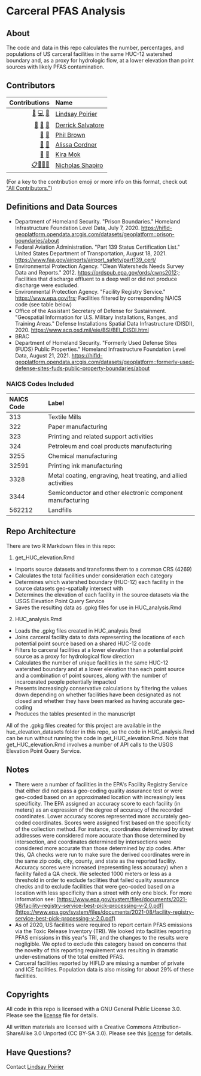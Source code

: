 # Carceral PFAS Analysis

## About

The code and data in this repo calculates the number, percentages, and populations of US carceral facilities in the same HUC-12 watershed boundary and, as a proxy for hydrologic flow, at a lower elevation than point sources with likely PFAS contamination.

## Contributors

<!-- ALL-CONTRIBUTORS-LIST:START -->
| Contributions | Name |
| ----: | :---- |
| [🔢](# "Data") [💻](# "Code") [🤔](# "Ideas and Planning")| [Lindsay Poirier](#) |
| [🔢](# "Data") [🔬](# "Research") [🤔](# "Ideas and Planning") | [Derrick Salvatore](#) |
| [🔬](# "Research")  [🤔](# "Ideas and Planning") | [Phil Brown](#) |
| [🔬](# "Research") [🤔](# "Ideas and Planning") | [Alissa Cordner](#) |
| [🔬](# "Research")  [🤔](# "Ideas and Planning") | [Kira Mok](#) |
| [📋](# "Organizer")[🔢](# "Data")[🔬](# "Research")[🤔](# "Ideas and Planning") | [Nicholas Shapiro](https://github.com/shapironick) |

<!-- ALL-CONTRIBUTORS-LIST:END -->

(For a key to the contribution emoji or more info on this format, check out ["All Contributors."](https://allcontributors.org/docs/en/emoji-key))

## Definitions and Data Sources

* Department of Homeland Security. "Prison Boundaries." Homeland Infrastructure Foundation Level Data, July 7, 2020. https://hifld-geoplatform.opendata.arcgis.com/datasets/geoplatform::prison-boundaries/about
* Federal Aviation Administration. "Part 139 Status Certification List." United States Department of Transportation, August 18, 2021. https://www.faa.gov/airports/airport_safety/part139_cert/
* Environmental Protection Agency. "Clean Watersheds Needs Survey Data and Reports." 2012. https://ordspub.epa.gov/ords/cwns2012:; Facilities that discharge effluent to a deep well or did not produce discharge were excluded.
* Environmental Protection Agency. "Facility Registry Service." https://www.epa.gov/frs; Facilities filtered by corresponding NAICS code (see table below)
* Office of the Assistant Secretary of Defense for Sustainment. "Geospatial Information for U.S. Military Installations, Ranges, and Training Areas." Defense Installations Spatial Data Infrastructure (DISDI),  2020. https://www.acq.osd.mil/eie/BSI/BEI_DISDI.html
* BRAC  
* Department of Homeland Security. "Formerly Used Defense Sites (FUDS) Public Properties." Homeland Infrastructure Foundation Level Data, August 21, 2021. https://hifld-geoplatform.opendata.arcgis.com/datasets/geoplatform::formerly-used-defense-sites-fuds-public-property-boundaries/about 

### NAICS Codes Included

|NAICS Code  |Label  |
|:-----|:-------------------|
| 313 | Textile Mills |
| 322 | Paper manufacturing |
| 323 | Printing and related support activities |
| 324 | Petroleum and coal products manufacturing |
| 3255 | Chemical manufacturing |
| 32591 | Printing ink manufacturing |
| 3328 | Metal coating, engraving, heat treating, and allied activities |
| 3344 | Semiconductor and other electronic component manufacturing	 |
| 562212 | Landfills |

## Repo Architecture

There are two R Markdown files in this repo:

1. get_HUC_elevation.Rmd
  * Imports source datasets and transforms them to a common CRS (4269)
  * Calculates the total facilities under consideration each category
  * Determines which watershed boundary (HUC-12) each facility in the source datasets geo-spatially intersect with
  * Determines the elevation of each facility in the source datasets via the USGS Elevation Point Query Service
  * Saves the resulting data as .gpkg files for use in HUC_analysis.Rmd
  
2. HUC_analysis.Rmd
  * Loads the .gpkg files created in HUC_analysis.Rmd
  * Joins carceral facility data to data representing the locations of each potential point source based on a shared HUC-12 code
  * Filters to carceral facilities at a lower elevation than a potential point source as a proxy for hydrological flow direction
  * Calculates the number of unique facilities in the same HUC-12 watershed boundary and at a lower elevation than each point source and a combination of point sources, along with the number of incarcerated people potentially impacted
  * Presents increasingly conservative calculations by filtering the values down depending on whether facilities have been designated as not closed and whether they have been marked as having accurate geo-coding
  * Produces the tables presented in the manuscript
  
All of the .gpkg files created for this project are available in the huc_elevation_datasets folder in this repo, so the code in HUC_analysis.Rmd can be run without running the code in get_HUC_elevation.Rmd. Note that get_HUC_elevation.Rmd involves a number of API calls to the USGS Elevation Point Query Service. 

## Notes

* There were a number of facilities in the EPA's Facility Registry Service that either did not pass a geo-coding quality assurance test or were geo-coded based on an approximated location with increasingly less specificity. The EPA assigned an accuracy score to each facility (in meters) as an expression of the degree of accuracy of the recorded coordinates. Lower accuracy scores represented more accurately geo-coded coordinates. Scores were assigned first based on the specificity of the collection method. For instance, coordinates determined by street addresses were considered more accurate than those determined by intersection, and coordinates determined by intersections were considered more accurate than those determined by zip codes. After this, QA checks were run to make sure the derived coordinates were in the same zip code, city, county, and state as the reported facility. Accuracy scores were increased (representing less accuracy) when a facility failed a QA check. We selected 1000 meters or less as a threshold in order to exclude facilities that failed quality assurance checks and to exclude facilities that were geo-coded based on a location with less specificity than a street with only one block. For more information see: [https://www.epa.gov/system/files/documents/2021-08/facility-registry-service-best-pick-processing-v-2.0.pdf](https://www.epa.gov/system/files/documents/2021-08/facility-registry-service-best-pick-processing-v-2.0.pdf)
* As of 2020, US facilities were required to report certain PFAS emissions via the Toxic Release Inventory (TRI). We looked into facilities reporting PFAS emissions in this year's TRI, and the changes to the results were negligible. We opted to exclude this category based on concerns that the novelty of this reporting requirement was resulting in dramatic under-estimations of the total emitted PFAS. 
* Carceral facilities reported by HIFLD are missing a number of private and ICE facilities. Population data is also missing for about 29% of these facilities. 

## Copyrights

All code in this repo is licensed with a GNU General Public License 3.0. Please see the [license](https://github.com/Critical-Data-Analysis-Group/Carceral-PFAS-Analysis/blob/main/LICENSE) file for details.

All written materials are licensed with a Creative Commons Attribution-ShareAlike 3.0 Unported (CC BY-SA 3.0). Please see this [license](https://creativecommons.org/licenses/by-sa/3.0/) for details.

## Have Questions?

Contact [Lindsay Poirier](mailto:lpoirier@smith.edu)

